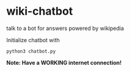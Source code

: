 # wiki-chatbot
talk to a bot for answers powered by wikipedia

Initialize chatbot with
```
python3 chatbot.py
```

**Note: Have a WORKING internet connection!**
